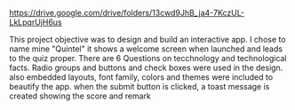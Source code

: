 https://drive.google.com/drive/folders/13cwd9JhB_ja4-7KczUL-LkLpqrUjH6us


This project objective was to design and build an interactive app. I chose to name mine "Quintel" it shows a welcome screen when launched and leads to the quiz proper. There are 6 Questions on tecchnology and technological facts. Radio groups and buttons and check boxes were used in the design. also embedded layouts, font family, colors and themes were included to beautify the app. when the submit button is clicked, a toast message is created showing the score and remark   

